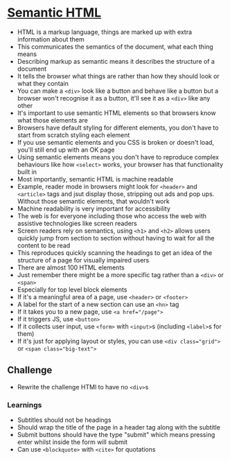 # [Semantic HTML](https://learn.foundersandcoders.com/workshops/semantic-html/)

- HTML is a markup language, things are marked up with extra information about them
- This communicates the semantics of the document, what each thing means
- Describing markup as semantic means it describes the structure of a document
- It tells the browser what things are rather than how they should look or what they contain
- You can make a `<div>` look like a button and behave like a button but a browser won't recognise it as a button, it'll see it as a `<div>` like any other
- It's important to use semantic HTML elements so that browsers know what those elements are
- Browsers have default styling for different elements, you don't have to start from scratch styling each element
- If you use semantic elements and you CSS is broken or doesn't load, you'll still end up with an OK page
- Using semantic elements means you don't have to reproduce complex behaviours like how `<select>` works, your browser has that functionality built in
- Most importantly, semantic HTML is machine readable
- Example, reader mode in browsers might look for `<header>` and `<article>` tags and jsut display those, stripping out ads and pop ups. Without those semantic elements, that wouldn't work
- Machine readability is very important for accessibility
- The web is for everyone including those who access the web with assistive technologies like screen readers
- Screen readers rely on semantics, using `<h1>` and `<h2>` allows users quickly jump from section to section without having to wait for all the content to be read
- This reproduces quickly scanning the headings to get an idea of the structure of a page for visually impaired users
- There are almost 100 HTML elements
- Just remember there might be a more specific tag rather than a `<div>` or `<span>`
- Especially for top level block elements
- If it's a meaningful area of a page, use `<header>` or `<footer>`
- A label for the start of a new section can use an `<hn>` tag
- If it takes you to a new page, use `<a href="/page">`
- If it triggers JS, use `<button>`
- If it collects user input, use `<form>` with `<input>`s (including `<label>`s for them)
- If it's just for applying layout or styles, you can use `<div class="grid">` or `<span class="big-text">`

## Challenge

- Rewrite the challenge HTMl to have no `<div>`s

### Learnings

- Subtitles should not be headings
- Should wrap the title of the page in a header tag along with the subtitle
- Submit buttons should have the type "submit" which means pressing enter whilst inside the form will submit
- Can use `<blockquote>` with `<cite>` for quotations